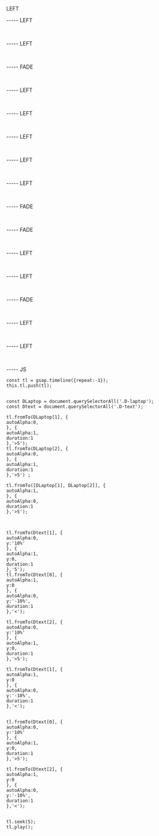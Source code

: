 LEFT
<img data-src = "https://assets.playground.xyz/JWhitmore/888509f2_bg.png" />
<img data-src = "https://assets.playground.xyz/JWhitmore/fc108cd5_slide1-1.png" />
<img data-src = "https://assets.playground.xyz/JWhitmore/633915c0_slide1-2.png" />
<img data-src = "https://assets.playground.xyz/JWhitmore/13e4200b_logo.png" />

----- LEFT

<img data-src = "https://assets.playground.xyz/JWhitmore/888509f2_bg.png" />
<img data-src = "https://assets.playground.xyz/JWhitmore/512f9dc1_slide2-1.png" />
<img data-src = "https://assets.playground.xyz/JWhitmore/e6c7f210_slide2-2.png" />
<img data-src = "https://assets.playground.xyz/JWhitmore/13e4200b_logo.png" />

----- LEFT

<img data-src = "https://assets.playground.xyz/JWhitmore/888509f2_bg.png" />
<img data-src = "https://assets.playground.xyz/JWhitmore/1c5450f9_slide3-1.png" />
<img data-src = "https://assets.playground.xyz/JWhitmore/1f865457_slide3-2.png" />
<img data-src = "https://assets.playground.xyz/JWhitmore/2e752c25_slide3-3.png" />
<img data-src = "https://assets.playground.xyz/JWhitmore/e6596c48_slide3-4.png" />
<img data-src = "https://assets.playground.xyz/JWhitmore/57dd0df1_slide3-5.png" />
<img data-src = "https://assets.playground.xyz/JWhitmore/13e4200b_logo.png" />

----- FADE

<img data-src = "https://assets.playground.xyz/JWhitmore/888509f2_bg.png" />
<img data-src = "https://assets.playground.xyz/JWhitmore/b5c6c872_slide4-1.png" />
<img data-src = "https://assets.playground.xyz/JWhitmore/0cafcdac_slide4-2.png" />
<img data-src = "https://assets.playground.xyz/JWhitmore/13e4200b_logo.png" />

----- LEFT

<img data-src = "https://assets.playground.xyz/JWhitmore/888509f2_bg.png" />
<img data-src = "https://assets.playground.xyz/JWhitmore/b5c6c872_slide4-1.png" />
<img data-src = "https://assets.playground.xyz/JWhitmore/370f6e83_slide4-3.png" />
<img data-src = "https://assets.playground.xyz/JWhitmore/13e4200b_logo.png" />

----- LEFT

<img data-src = "https://assets.playground.xyz/JWhitmore/888509f2_bg.png" />
<img data-src = "https://assets.playground.xyz/JWhitmore/e9315944_slide5-1.png" />
<img data-src = "https://assets.playground.xyz/JWhitmore/08d94979_slide5-2.png" />
<img data-src = "https://assets.playground.xyz/JWhitmore/5a29e45b_slide5-3.png" />
<img data-src = "https://assets.playground.xyz/JWhitmore/e5171305_slide5-4.png" />
<img data-src = "https://assets.playground.xyz/JWhitmore/13e4200b_logo.png" />

----- LEFT

<img data-src = "https://assets.playground.xyz/JWhitmore/888509f2_bg.png" />
<img data-src = "https://assets.playground.xyz/JWhitmore/1e1060bd_slide6-1.png" />
<img data-src = "https://assets.playground.xyz/JWhitmore/39c58876_slide6-2.png" />
<img data-src = "https://assets.playground.xyz/JWhitmore/4bd74608_slide6-3.png" />
<img data-src = "https://assets.playground.xyz/JWhitmore/c90b16de_slide6-4.png" />
<img data-src = "https://assets.playground.xyz/JWhitmore/09219078_slide6-5.png" />
<img data-src = "https://assets.playground.xyz/JWhitmore/a501fbd5_slide6-6.png" />
<img data-src = "https://assets.playground.xyz/JWhitmore/2eb59572_slide6-7.png" />
<img data-src = "https://assets.playground.xyz/JWhitmore/7214aa7d_slide6-8.png" />
<img data-src = "https://assets.playground.xyz/JWhitmore/13e4200b_logo.png" />

----- LEFT

<img data-src = "https://assets.playground.xyz/JWhitmore/888509f2_bg.png" />
<img data-src = "https://assets.playground.xyz/JWhitmore/262f9114_slide7-1.png" />
<img data-src = "https://assets.playground.xyz/JWhitmore/92c3d18e_slide7-2.png" />
<img data-src = "https://assets.playground.xyz/JWhitmore/32486ebe_slide7-3.png" />
<img data-src = "https://assets.playground.xyz/JWhitmore/5f45c8eb_slide7-4.png" />
<img data-src = "https://assets.playground.xyz/JWhitmore/16084935_slide7-5.png" />
<img data-src = "https://assets.playground.xyz/JWhitmore/709c6879_slide7-6.png" />
<img data-src = "https://assets.playground.xyz/JWhitmore/9a092d13_slide7-7.png" />
<img data-src = "https://assets.playground.xyz/JWhitmore/13e4200b_logo.png" />

----- LEFT

<img data-src = "https://assets.playground.xyz/JWhitmore/888509f2_bg.png" />
<img data-src = "https://assets.playground.xyz/JWhitmore/a8a1e75e_slide8-1.png" />
<img data-src = "https://assets.playground.xyz/JWhitmore/39a7cdfd_slide8-2.png" />
<img data-src = "https://assets.playground.xyz/JWhitmore/27be5062_slide8-3.png" />
<img data-src = "https://assets.playground.xyz/JWhitmore/13e4200b_logo.png" />

----- FADE

<img data-src = "https://assets.playground.xyz/JWhitmore/888509f2_bg.png" />
<img data-src = "https://assets.playground.xyz/JWhitmore/2e9a3ad5_slide9-1.png" />
<img data-src = "https://assets.playground.xyz/JWhitmore/8b167a96_slide9-2.png" />
<img data-src = "https://assets.playground.xyz/JWhitmore/edafa027_slide9-3.png" />
<img data-src = "https://assets.playground.xyz/JWhitmore/13e4200b_logo.png" />

----- FADE

<img data-src = "https://assets.playground.xyz/JWhitmore/888509f2_bg.png" />
<img data-src = "https://assets.playground.xyz/JWhitmore/6c195980_slide10-1.png" />
<img data-src = "https://assets.playground.xyz/JWhitmore/7d2f28d2_slide10-2.png" />
<img data-src = "https://assets.playground.xyz/JWhitmore/a310809e_slide10-3.png" />
<img data-src = "https://assets.playground.xyz/JWhitmore/32e340f1_slide10-4.png" />
<img data-src = "https://assets.playground.xyz/JWhitmore/472fa608_slide10-5.png" />
<img data-src = "https://assets.playground.xyz/JWhitmore/5da0fc59_slide10-6.png" />
<img data-src = "https://assets.playground.xyz/JWhitmore/edafa027_slide9-3.png" />
<img data-src = "https://assets.playground.xyz/JWhitmore/13e4200b_logo.png" />

----- LEFT

<img data-src = "https://assets.playground.xyz/JWhitmore/888509f2_bg.png" />
<img data-src = "https://assets.playground.xyz/JWhitmore/5da0fc59_slide10-6.png" />
<img data-src = "https://assets.playground.xyz/JWhitmore/5a2981f6_slide11-1.png" />
<img data-src = "https://assets.playground.xyz/JWhitmore/2371b721_slide11-2.png" />
<img data-src = "https://assets.playground.xyz/JWhitmore/a5b249dc_slide11-3.png" />
<img data-src = "https://assets.playground.xyz/JWhitmore/a4d289c0_slide11-4.png" />
<img data-src = "https://assets.playground.xyz/JWhitmore/006b4993_slide11-5.png" />
<img data-src = "https://assets.playground.xyz/JWhitmore/5e938e24_slide11-6.png" />
<img data-src = "https://assets.playground.xyz/JWhitmore/2e0c01e0_slide11-7.png" />
<img data-src = "https://assets.playground.xyz/JWhitmore/edafa027_slide9-3.png" />
<img data-src = "https://assets.playground.xyz/JWhitmore/13e4200b_logo.png" />

----- LEFT

<img data-src = "https://assets.playground.xyz/JWhitmore/888509f2_bg.png" />
<img data-src = "https://assets.playground.xyz/JWhitmore/3c506409_slide12-1.png" />
<img data-src = "https://assets.playground.xyz/JWhitmore/800df54b_slide12-2.png" />
<img data-src = "https://assets.playground.xyz/JWhitmore/32b133a3_slide12-3.png" />
<img class = 'D-laptop' data-src = "https://assets.playground.xyz/JWhitmore/13b91d99_slide12-4.png" />
<img class = 'D-text' data-src = "https://assets.playground.xyz/JWhitmore/832906a8_slide12-5.png" />
<img class = 'D-laptop' data-src = "https://assets.playground.xyz/JWhitmore/8bfff58c_slide12-6.png" />
<img class = 'D-text' data-src = "https://assets.playground.xyz/JWhitmore/8bb00aa3_slide12-7.png" />
<img class = 'D-laptop' data-src = "https://assets.playground.xyz/JWhitmore/ab23b27b_slide12-8.png" />
<img class = 'D-text' data-src = "https://assets.playground.xyz/JWhitmore/310f7a44_slide12-9.png" />
<img data-src = "https://assets.playground.xyz/JWhitmore/49fe6b87_slide12-10.png" />
<img data-src = "https://assets.playground.xyz/JWhitmore/13e4200b_logo.png" />

----- FADE

<img data-src = "https://assets.playground.xyz/JWhitmore/888509f2_bg.png" />
<img data-src = "https://assets.playground.xyz/JWhitmore/79e882f2_slide13-1.png" />
<img data-src = "https://assets.playground.xyz/JWhitmore/8cdccce1_slide13-2.png" />
<img data-src = "https://assets.playground.xyz/JWhitmore/d89061f3_slide13-3.png" />
<img data-src = "https://assets.playground.xyz/JWhitmore/0ff2e24a_slide13-4.png" />
<img data-src = "https://assets.playground.xyz/JWhitmore/13e4200b_logo.png" />

----- LEFT

<img data-src = "https://assets.playground.xyz/JWhitmore/888509f2_bg.png" />
<img data-src = "https://assets.playground.xyz/JWhitmore/79e882f2_slide13-1.png" />
<img data-src = "https://assets.playground.xyz/JWhitmore/d89061f3_slide13-3.png" />
<img data-src = "https://assets.playground.xyz/JWhitmore/3da15e51_slide13-5.png" />
<img data-src = "https://assets.playground.xyz/JWhitmore/5557c5a9_slide13-6.png" />
<img data-src = "https://assets.playground.xyz/JWhitmore/13e4200b_logo.png" />

----- LEFT

<img data-src = "https://assets.playground.xyz/JWhitmore/888509f2_bg.png" />
<img data-src = "https://assets.playground.xyz/JWhitmore/3b398389_slide14-1.png" />
<img data-src = "https://assets.playground.xyz/JWhitmore/13e4200b_logo.png" />


----- JS


    const tl = gsap.timeline({repeat:-1});
    this.tl.push(tl);


    const DLaptop = document.querySelectorAll('.D-laptop');
    const Dtext = document.querySelectorAll('.D-text');

    tl.fromTo(DLaptop[1], {
    autoAlpha:0,
    }, {
    autoAlpha:1,
    duration:1
    },'>5');
    tl.fromTo(DLaptop[2], {
    autoAlpha:0,
    }, {
    autoAlpha:1,
    duration:1
    },'>5') ;

    tl.fromTo([DLaptop[1], DLaptop[2]], {
    autoAlpha:1,
    }, {
    autoAlpha:0,
    duration:1
    },'>5');



    tl.fromTo(Dtext[1], {
    autoAlpha:0,
    y:'10%'
    }, {
    autoAlpha:1,
    y:0,
    duration:1
    },'5');
    tl.fromTo(Dtext[0], {
    autoAlpha:1,
    y:0
    }, {
    autoAlpha:0,
    y:'-10%',
    duration:1
    },'<');

    tl.fromTo(Dtext[2], {
    autoAlpha:0,
    y:'10%'
    }, {
    autoAlpha:1,
    y:0,
    duration:1
    },'>5');

    tl.fromTo(Dtext[1], {
    autoAlpha:1,
    y:0
    }, {
    autoAlpha:0,
    y:'-10%',
    duration:1
    },'<');


    tl.fromTo(Dtext[0], {
    autoAlpha:0,
    y:'10%'
    }, {
    autoAlpha:1,
    y:0,
    duration:1
    },'>5');

    tl.fromTo(Dtext[2], {
    autoAlpha:1,
    y:0
    }, {
    autoAlpha:0,
    y:'-10%',
    duration:1
    },'<');


    tl.seek(5);
    tl.play();
